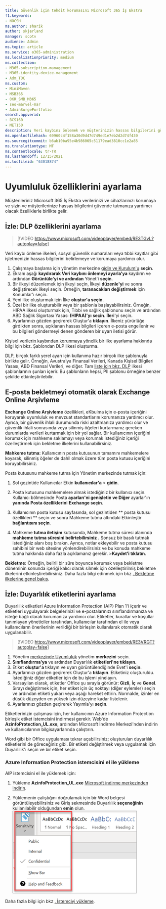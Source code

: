 ```yaml
---
title: Güvenlik için tehdit korumasını Microsoft 365 İş Ekstra
f1.keywords:
- NOCSH
ms.author: sharik
author: skjerland
manager: scotv
audience: Admin
ms.topic: article
ms.service: o365-administration
ms.localizationpriority: medium
ms.collection:
- M365-subscription-management
- M365-identity-device-management
- Adm_TOC
ms.custom:
- MiniMaven
- MSB365
- OKR_SMB_M365
- seo-marvel-mar
- AdminSurgePortfolio
search.appverid:
- BCS160
- MET150
description: Veri kaybını önlemek ve müşterinizin hassas bilgilerini güvende tutmaya yardımcı olmak için uyumluluk özelliklerini ayarlayın.
ms.openlocfilehash: 69960c4f158a30d9d47d749ed1e7eb2d2d74f430
ms.sourcegitcommit: b6ab10ba95e4b986065c51179ead3810cc1e2a85
ms.translationtype: MT
ms.contentlocale: tr-TR
ms.lasthandoff: 12/15/2021
ms.locfileid: "63018874"
---
```

# <a name="set-up-compliance-features"></a>Uyumluluk özelliklerini ayarlama

Müşterileriniz Microsoft 365 İş Ekstra verilerinizi ve cihazlarınızı korumaya ve sizin ve müşterilerinize hassas bilgilerini güvende tutmanıza yardımcı olacak özelliklerle birlikte gelir.

## <a name="watch-set-up-dlp-features"></a>İzle: DLP özelliklerini ayarlama

> [!VIDEO https://www.microsoft.com/videoplayer/embed/RE3TGvL?autoplay=false]

Veri kaybı önleme ilkeleri, sosyal güvenlik numaraları veya tıbbi kayıtlar gibi işletmenizin hassas bilgilerini belirlemeye ve korumaya yardımcı olur.

1. Çalışmaya başlama için yönetim merkezine [gidin ve Kurulum'u](https://admin.microsoft.com) **seçin**.
1. Ekranı aşağı **kaydırarak Veri kaybını önlemeyi ayarla'ya** kaydırın ve ardından **Görüntüle'yi ve ardından** Yönet'i **seçin**.
1. Bir ilkeyi düzenlemek için ilkeyi seçin, İlkeyi **düzenle'yi** ve sonra değiştirecek ilkeyi seçin. Örneğin, **taranacakları değiştirmek** için Konumlar'ı seçin.
1. Yeni ilke oluşturmak için İlke **oluştur'a seçin**.
1. Özel bir ilke oluşturabilir veya bir şablonla başlayabilirsiniz. Örneğin, HIPAA ilkesi oluşturmak için, Tıbbi ve sağlık şablonunu  seçin ve ardından ABD Sağlık Sigortası Yasası **(HIPAA)'yı seçin**. **İleri**'yi seçin.
1. Ayarlarınızı gözden geçirerek Oluştur'a **tıklayın**. İlkeniz yürürlüğe girdikten sonra, açıklanan hassas bilgileri içeren e-posta engellenir ve bu bilgileri göndermeyi denen gönderen bir uyarı iletisi görür.

Kişisel [verilerin kaybından korunmaya yönelik bir](../../compliance/create-a-dlp-policy-from-a-template.md) ilke ayarlama hakkında bilgi için bkz. Şablondan DLP ilkesi oluşturma. 
  
DLP, birçok farklı yerel ayarı için kullanıma hazır birçok ilke şablonuyla birlikte gelir. Örneğin, Avustralya Finansal Verileri, Kanada Kişisel Bilgileri Yasası, ABD Finansal Verileri, ve diğer. Tam [liste için bkz. DLP](../../compliance/what-the-dlp-policy-templates-include.md) ilkesi şablonlarının şunları içerir. Bu şablonların hepsi, PII şablonu örneğine benzer şekilde etkinleştirilebilir.
 
## <a name="set-up-email-retention-with-exchange-online-archiving"></a>E-posta bekletmeyi otomatik olarak Exchange Online Arşivleme

 **Exchange Online Arşivleme** özellikleri, eKbulma için e-posta içeriğini koruyarak uyumluluk ve mevzuat standartlarını korumanıza yardımcı olur. Ayrıca, bir güvenlik ihlali durumunda riski azaltmanıza yardımcı olur ve güvenlik ihlali sonrasında veya silinmiş öğeleri kurtarmanız gereken durumlarda verileri kurtarmak için bir yol sağlar. Bir kullanıcının içeriğini korumak için mahkeme saklamayı veya korumak istediğiniz içeriği özelleştirmek için bekletme ilkelerini kullanabilirsiniz.
  
**Mahkeme tutma:** Kullanıcının posta kutusunun tamamını mahkemelere koyarak, silinmiş öğeler de dahil olmak üzere tüm posta kutusu içeriğini koruyabilirsiniz. 
    
Posta kutusunu mahkeme tutma için Yönetim merkezinde tutmak için:
    
1. Sol gezintide Kullanıcılar Etkin **kullanıcılar'a** \> **gidin**.
    
2. Posta kutusunu mahkemelere almak istediğiniz bir kullanıcı seçin. Kullanıcı bölmesinde Posta **ayarları'ni genişletin ve Diğer** ayarlar'ın **yanında Posta özelliklerini** **Exchange seçin**.
    
3. Kullanıcının posta kutusu sayfasında, sol gezintiden ** posta kutusu özellikleri ** seçin ve sonra Mahkeme tutma altındaki Etkinleştir **bağlantısını seçin**.
    
4. Mahkeme **tutma iletişim** kutusunda, Mahkeme tutma süresi alanında **mahkeme tutma süresini belirtebilirsiniz** . Sonsuz bir basılı tutmak istediğiniz alanı boş bırakın. Ayrıca, notlar ekleyebilir ve posta kutusu sahibini bir web sitesine yönlendirebilirsiniz ve bu konuda mahkeme tutma hakkında daha fazla açıklamanız gerekir. \>**Kaydet'i tıklatın**.
    
**Bekletme:** Örneğin, belirli bir süre boyunca korumak veya bekletme döneminin sonunda içeriği kalıcı olarak silmek için özelleştirilmiş bekletme ilkelerini etkinleştirebilirsiniz. Daha fazla bilgi edinmek için bkz [. Bekletme ilkelerine genel bakış](../../compliance/retention.md).

## <a name="watch-set-up-sensitivity-labels"></a>İzle: Duyarlılık etiketlerini ayarlama

Duyarlılık etiketleri Azure Information Protection (AIP) Plan 1'i içerir ve etiketleri uygulayarak belgelerinizi ve e-postalarınızı sınıflandırmanıza ve isteğe bağlı olarak korumanıza yardımcı olur. Etiketler, kurallar ve koşullar tanımlayan yöneticiler tarafından, kullanıcılar tarafından el ile veya kullanıcıların önerilerinin verildiği bir birleşim kullanılarak otomatik olarak uygulanabilir.

> [!VIDEO https://www.microsoft.com/videoplayer/embed/RE3VRGT?autoplay=false]

1. Yönetim [merkezinde Uyumluluk](https://admin.microsoft.com) yönetim **merkezini** seçin.
1. **Sınıflandırma'ya** ve ardından Duyarlılık **etiketleri'ne tıklayın**.
1. Etiket **oluştur'a** tıklayın ve uyarı görüntülendiğinde Evet'i **seçin**.
1. Ayarlarınızı gözden geçirerek Oluştur'a **tıklayın**. Etiketiniz oluşturuldu. İstediğiniz diğer etiketler için de bu işlemi yinelayın.
1. Varsayılan olarak, etiketler Office şu sırayla görünür: **Gizli**, **İç** ve **Genel**. Sırayı değiştirmek için, her etiket için üç noktayı (diğer eylemler) seçin ve ardından etiketi yukarı veya aşağı hareket ettirin. Normalde, izinler en düşük düzeyden en yüksek izin düzeyine kadar listelenir.
1. Ayarlarınızı gözden geçirerek Yayımla'yı **seçin**.

Etiketlerinizin çalışması için, her kullanıcının Azure Information Protection birleşik etiket istemcisini indirmesi gerekir. Web'de **AzinfoProtection_UL.exe**, ardından Microsoft İndirme Merkezi'nden indirin ve kullanıcılarının bilgisayarlarında çalıştırın.

Word gibi bir Office uygulaması tekrar açabilirsiniz; oluşturulan duyarlılık etiketlerini de göreceğiniz gibi. Bir etiketi değiştirmek veya uygulamak için Duyarlılık'ı seçin ve bir etiket seçin.

### <a name="install-the-azure-information-protection-client-manually"></a>Azure Information Protection istemcisini el ile yükleme

AIP istemcisini el ile yüklemek için:

1. Yükleme **AzinfoProtection_UL.exe** [Microsoft indirme merkezinden indirin](https://www.microsoft.com/download/details.aspx?id=53018).
 
2. Yüklemenin çalıştığını doğrulamak için bir Word belgesi görüntüleyebilirsiniz ve Giriş sekmesinde Duyarlılık **seçeneğinin** kullanılabilir olduğundan **emin** olun.
<br/>![Word belgesinde Koruma sekmesi açılan listesinde.](../../media/word-sensitivity.png)

Daha fazla bilgi için bkz [. İstemciyi yükleme](/azure/information-protection/infoprotect-tutorial-step3).